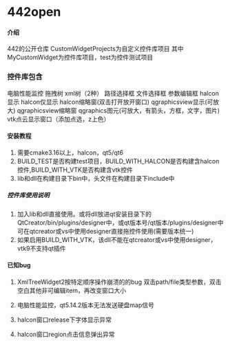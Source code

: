 # 442open

#### 介绍
442的公开仓库
CustomWidgetProjects为自定义控件库项目
其中MyCustomWidget为控件库项目，test为控件测试项目


### 控件库包含

电脑性能监控
拖拽树
xml树（2种）
路径选择框
文件选择框
参数编辑框
halcon显示
halcon仅显示
halcon缩略窗(双击打开放开窗口)
qgraphicsview显示(可放大)
qgraphicsview缩略窗
qgraphics图元(可放大，有箭头，方框，文字，图片)
vtk点云显示窗口（添加点选，z上色）


#### 安装教程

1.  需要cmake3.16以上，halcon，qt5/qt6
2.  BUILD_TEST是否构建test项目，BUILD_WITH_HALCON是否构建含halcon控件,BUILD_WITH_VTK是否构建含vtk控件
3.  lib和dll在构建目录下bin中，头文件在构建目录下include中


##### 控件库使用说明

1.  加入lib和dll直接使用。或将dll放进qt安装目录下的QtCreator/bin/plugins/designer中，或qt版本号/qt版本/plugins/designer中
可在qtcreator或vs中使用designer直接拖控件使用(需要版本统一)
2.  如果启用BUILD_WITH_VTK，该dll不能在qtcreator或vs中使用designer，vtk9不支持qt插件

#### 已知bug

1.	XmlTreeWidget2按特定顺序操作崩溃的的bug
	双击path/file类型参数，双击空白其他非可编辑item，再改变窗口大小

2.	电脑性能监控，qt5.14.2版本无法发送硬盘map信号

3.	halcon窗口release下字体显示异常

4.	halcon窗口region点击信息弹出异常
